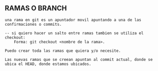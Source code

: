 ## RAMAS O BRANCH
    una rama en git es un apuntador movil apuntando a una de las confirmaciones o commits.

    -- si quiero hacer un salto entre ramas tambien se utiliza el checkout: 
        Forma: git checkout <nombre de la rama>.

    Puedo crear toda las ramas que quiera y/o necesite.

    Las nuevas ramas que se creean apuntan al commit actual, donde se ubica el HEAD, donde estamos ubicados.